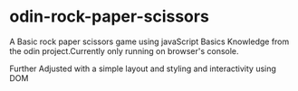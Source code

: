 # odin-rock-paper-scissors

A Basic rock paper scissors game using javaScript Basics Knowledge from
the odin project.Currently only running on browser's console.

Further Adjusted with a simple layout and styling and interactivity using
DOM
